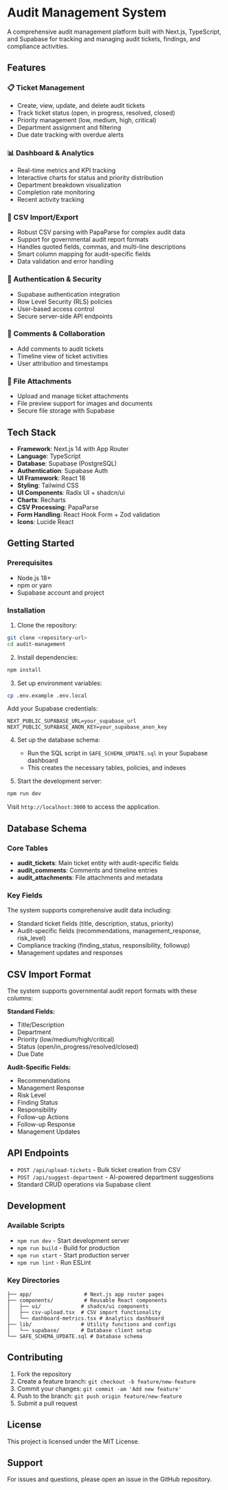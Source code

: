 # Audit Management System

A comprehensive audit management platform built with Next.js, TypeScript, and Supabase for tracking and managing audit tickets, findings, and compliance activities.

## Features

### 📋 Ticket Management
- Create, view, update, and delete audit tickets
- Track ticket status (open, in progress, resolved, closed)
- Priority management (low, medium, high, critical)
- Department assignment and filtering
- Due date tracking with overdue alerts

### 📊 Dashboard & Analytics
- Real-time metrics and KPI tracking
- Interactive charts for status and priority distribution
- Department breakdown visualization
- Completion rate monitoring
- Recent activity tracking

### 📁 CSV Import/Export
- Robust CSV parsing with PapaParse for complex audit data
- Support for governmental audit report formats
- Handles quoted fields, commas, and multi-line descriptions
- Smart column mapping for audit-specific fields
- Data validation and error handling

### 🔐 Authentication & Security
- Supabase authentication integration
- Row Level Security (RLS) policies
- User-based access control
- Secure server-side API endpoints

### 💬 Comments & Collaboration
- Add comments to audit tickets
- Timeline view of ticket activities
- User attribution and timestamps

### 📎 File Attachments
- Upload and manage ticket attachments
- File preview support for images and documents
- Secure file storage with Supabase

## Tech Stack

- **Framework**: Next.js 14 with App Router
- **Language**: TypeScript
- **Database**: Supabase (PostgreSQL)
- **Authentication**: Supabase Auth
- **UI Framework**: React 18
- **Styling**: Tailwind CSS
- **UI Components**: Radix UI + shadcn/ui
- **Charts**: Recharts
- **CSV Processing**: PapaParse
- **Form Handling**: React Hook Form + Zod validation
- **Icons**: Lucide React

## Getting Started

### Prerequisites

- Node.js 18+
- npm or yarn
- Supabase account and project

### Installation

1. Clone the repository:
```bash
git clone <repository-url>
cd audit-management
```

2. Install dependencies:
```bash
npm install
```

3. Set up environment variables:
```bash
cp .env.example .env.local
```

Add your Supabase credentials:
```env
NEXT_PUBLIC_SUPABASE_URL=your_supabase_url
NEXT_PUBLIC_SUPABASE_ANON_KEY=your_supabase_anon_key
```

4. Set up the database schema:
   - Run the SQL script in `SAFE_SCHEMA_UPDATE.sql` in your Supabase dashboard
   - This creates the necessary tables, policies, and indexes

5. Start the development server:
```bash
npm run dev
```

Visit `http://localhost:3000` to access the application.

## Database Schema

### Core Tables

- **audit_tickets**: Main ticket entity with audit-specific fields
- **audit_comments**: Comments and timeline entries
- **audit_attachments**: File attachments and metadata

### Key Fields

The system supports comprehensive audit data including:
- Standard ticket fields (title, description, status, priority)
- Audit-specific fields (recommendations, management_response, risk_level)
- Compliance tracking (finding_status, responsibility, followup)
- Management updates and responses

## CSV Import Format

The system supports governmental audit report formats with these columns:

**Standard Fields:**
- Title/Description
- Department
- Priority (low/medium/high/critical)
- Status (open/in_progress/resolved/closed)
- Due Date

**Audit-Specific Fields:**
- Recommendations
- Management Response
- Risk Level
- Finding Status
- Responsibility
- Follow-up Actions
- Follow-up Response
- Management Updates

## API Endpoints

- `POST /api/upload-tickets` - Bulk ticket creation from CSV
- `POST /api/suggest-department` - AI-powered department suggestions
- Standard CRUD operations via Supabase client

## Development

### Available Scripts

- `npm run dev` - Start development server
- `npm run build` - Build for production
- `npm run start` - Start production server
- `npm run lint` - Run ESLint

### Key Directories

```
├── app/                 # Next.js app router pages
├── components/          # Reusable React components
│   ├── ui/             # shadcn/ui components
│   ├── csv-upload.tsx  # CSV import functionality
│   └── dashboard-metrics.tsx # Analytics dashboard
├── lib/                # Utility functions and configs
│   └── supabase/       # Database client setup
└── SAFE_SCHEMA_UPDATE.sql # Database schema
```

## Contributing

1. Fork the repository
2. Create a feature branch: `git checkout -b feature/new-feature`
3. Commit your changes: `git commit -am 'Add new feature'`
4. Push to the branch: `git push origin feature/new-feature`
5. Submit a pull request

## License

This project is licensed under the MIT License.

## Support

For issues and questions, please open an issue in the GitHub repository.